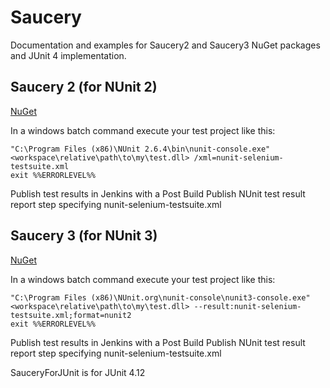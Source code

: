 # Saucery
Documentation and examples for Saucery2 and Saucery3 NuGet packages and JUnit 4 implementation.

## Saucery 2 (for NUnit 2)
[NuGet](http://www.nuget.org/packages/saucery2)

In a windows batch command execute your test project like this:

    "C:\Program Files (x86)\NUnit 2.6.4\bin\nunit-console.exe" <workspace\relative\path\to\my\test.dll> /xml=nunit-selenium-testsuite.xml
    exit %%ERRORLEVEL%%

Publish test results in Jenkins with a Post Build Publish NUnit test result report step specifying nunit-selenium-testsuite.xml

## Saucery 3 (for NUnit 3)
[NuGet](http://www.nuget.org/packages/saucery3)

In a windows batch command execute your test project like this:

    "C:\Program Files (x86)\NUnit.org\nunit-console\nunit3-console.exe" <workspace\relative\path\to\my\test.dll> --result:nunit-selenium-testsuite.xml;format=nunit2
    exit %%ERRORLEVEL%%

Publish test results in Jenkins with a Post Build Publish NUnit test result report step specifying nunit-selenium-testsuite.xml

SauceryForJUnit is for JUnit 4.12
